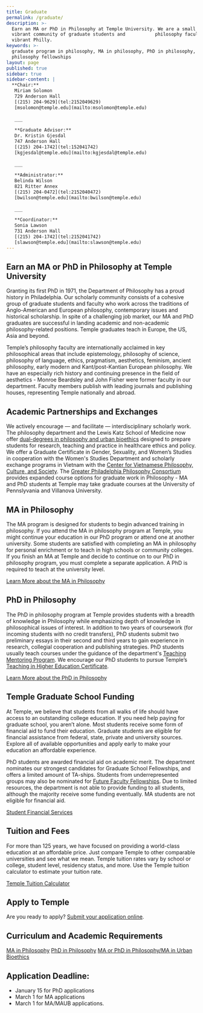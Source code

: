 ```yaml
---
title: Graduate
permalink: /graduate/
description: >-
  Earn an MA or PhD in Philosophy at Temple University. We are a small and
  vibrant community of graduate students and           philosophy faculty in
  vibrant Philly.    
keywords: >-
  graduate program in philosophy, MA in philosophy, PhD in philosophy,
  philosophy fellowships
layout: page
published: true
sidebar: true
sidebar-content: |
  **Chair:**  
   Miriam Solomon  
   729 Anderson Hall  
   [(215) 204-9629](tel:2152049629)  
   [msolomon@temple.edu](mailto:msolomon@temple.edu)  
   
   ___
   
   **Graduate Advisor:**  
   Dr. Kristin Gjesdal  
   747 Anderson Hall  
   [(215) 204-1742](tel:152041742)  
   [kgjesdal@temple.edu](mailto:kgjesdal@temple.edu)  
   
   ___
   
   **Administrator:**  
   Belinda Wilson  
   821 Ritter Annex   
   [(215) 204-0472](tel:2152040472)  
   [bwilson@temple.edu](mailto:bwilson@temple.edu)  
   
   ___

   **Coordinator:**  
   Sonia Lawson  
   731 Anderson Hall    
   [(215) 204-1742](tel:2152041742)   
   [slawson@temple.edu](mailto:slawson@temple.edu)
---
```

## Earn an MA or PhD in Philosophy at Temple University
Granting its first PhD in 1971, the Department of Philosophy has a proud history in Philadelphia. Our scholarly community consists of a cohesive group of graduate students and faculty who work across the traditions of Anglo-American and European philosophy, contemporary issues and historical scholarship. In spite of a challenging job market, our MA and PhD graduates are successful in landing academic and non-academic philosophy-related positions. Temple graduates teach in Europe, the US, Asia and beyond.

Temple’s philosophy faculty are internationally acclaimed in key philosophical areas that include epistemology, philosophy of science, philosophy of language, ethics, pragmatism, aesthetics, feminism, ancient philosophy, early modern and Kant/post-Kantian European philosophy. We have an especially rich history and continuing presence in the field of aesthetics - Monroe Beardsley and John Fisher were former faculty in our department. Faculty members publish with leading journals and publishing houses, representing Temple nationally and abroad. 

## Academic Partnerships and Exchanges
We actively encourage — and facilitate — interdisciplinary scholarly work. The philosophy department and the Lewis Katz School of Medicine now offer [dual-degrees in philosophy and urban bioethics](http://bulletin.temple.edu/graduate/scd/medicine/urban-bioethics-ma/) designed to prepare students for research, teaching and practice in healthcare ethics and policy. We offer a Graduate Certificate in Gender, Sexuality, and Women’s Studies in cooperation with the Women's Studies Department and scholarly exchange programs in Vietnam with the [Center for Vietnamese Philosophy, Culture, and Society](http://www.cla.temple.edu/vietnamese_center/welcome.htm). The [Greater Philadelphia Philosophy Consortium](http://www.thegppc.org/) provides expanded course options for graduate work in Philosophy - MA and PhD students at Temple may take graduate courses at the University of Pennslyvania and Villanova University. 

## MA in Philosophy
The MA program is designed for students to begin advanced training in philosophy. If you attend the MA in philosophy program at Temple, you might continue your education in our PhD program or attend one at another university. Some students are satisfied with completing an MA in philosophy for personal enrichment or to teach in high schools or community colleges. If you finish an MA at Temple and decide to continue on to our PhD in philosophy program, you must complete a separate application. A PhD is required to teach at the university level.

[Learn More about the MA in Philosophy](http://bulletin.temple.edu/graduate/scd/cla/philosophy-ma/)

## PhD in Philosophy
The PhD in philosophy program at Temple provides students with a breadth of knowledge in Philosophy while emphasizing depth of knowledge in philosophical issues of interest. In addition to two years of coursework (for incoming students with no credit transfers), PhD students submit two preliminary essays in their second and third years to gain experience in research, collegial cooperation and publishing strategies. PhD students usually teach courses under the guidance of the department's [Teaching Mentoring Program](https://teaching.temple.edu/). We encourage our PhD students to pursue Temple’s [Teaching in Higher Education Certificate](https://teaching.temple.edu/teaching-higher-education-certificate-teachers-and-professionals). 

[Learn More about the PhD in Philosophy](http://bulletin.temple.edu/graduate/scd/cla/philosophy-phd/)

## Temple Graduate School Funding
At Temple, we believe that students from all walks of life should have access to an outstanding college education. If you need help paying for graduate school, you aren’t alone. Most students receive some form of financial aid to fund their education. Graduate students are eligible for financial assistance from federal, state, private and university sources. Explore all of available opportunities and apply early to make your education an affordable experience. 

PhD students are awarded financial aid on academic merit. The department nominates our strongest candidates for Graduate School Fellowships, and offers a limited amount of TA-ships. Students from underrepresented groups may also be nominated for [Future Faculty Fellowships](http://www.temple.edu/grad/finances/fff_program.htm). Due to limited resources, the department is not able to provide funding to all students, although the majority receive some funding eventually. MA students are not eligible for financial aid. 

[Student Financial Services](https://sfs.temple.edu/financial-aid-types)

## Tuition and Fees
For more than 125 years, we have focused on providing a world-class education at an affordable price. Just compare Temple to other comparable universities and see what we mean. Temple tuition rates vary by school or college, student level, residency status, and more. Use the Temple tuition calculator to estimate your tuition rate. 

[Temple Tuition Calculator](https://bursar.temple.edu/tuition-and-fees/tuition-rates)

## Apply to Temple
Are you ready to apply? [Submit your application online](https://prd-wlssb.temple.edu/prod8/bwskalog.P_DispLoginNon).

## Curriculum and Academic Requirements
[MA in Philosophy](http://bulletin.temple.edu/graduate/scd/cla/philosophy-ma/)
[PhD in Philosophy](http://bulletin.temple.edu/graduate/scd/cla/philosophy-phd/)
[MA or PhD in Philosophy/MA in Urban Bioethics](http://bulletin.temple.edu/graduate/scd/medicine/urban-bioethics-ma/)

## Application Deadline: 
- January 15 for PhD applications
- March 1 for MA applications
- March 1 for MA/MAUB applications.
